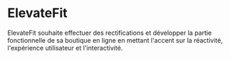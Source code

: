 # ElevateFit
ElevateFit souhaite effectuer des rectifications et développer la partie fonctionnelle de sa boutique en ligne en mettant l'accent sur la réactivité, l'expérience utilisateur et l'interactivité.

